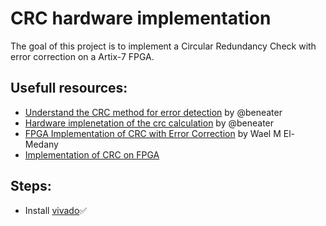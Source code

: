 # CRC hardware implementation

The goal of this project is to implement a Circular Redundancy Check with error correction on a Artix-7 FPGA.

## Usefull resources:

+ [Understand the CRC method for error detection](https://www.youtube.com/watch?v=izG7qT0EpBw&t=542s&ab_channel=BenEater) by @beneater
+ [Hardware implenetation of the crc calculation](youtube.com/watch?v=sNkERQlK8j8&t=207s&ab_channel=BenEater) by @beneater
+ [FPGA Implementation of CRC with Error Correction](https://www.thinkmind.org/articles/icwmc_2012_11_50_20448.pdf) by Wael M El-Medany
+ [Implementation of CRC on FPGA](http://citeseerx.ist.psu.edu/viewdoc/download?doi=10.1.1.684.8249&rep=rep1&type=pdf)

## Steps:

+ Install [vivado](https://www.xilinx.com/products/design-tools/vivado.html):white_check_mark: